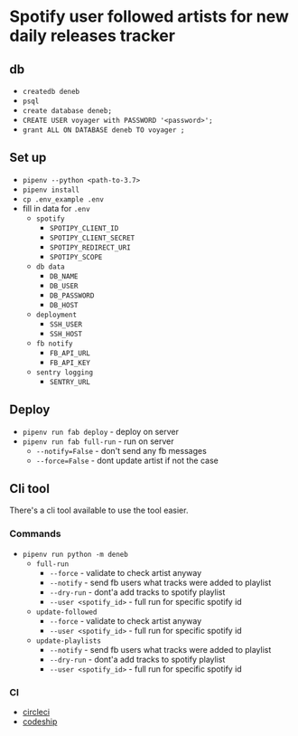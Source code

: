 # Spotify user followed artists for new daily releases tracker

## db

- `createdb deneb`
- `psql`
- `create database deneb;`
- `CREATE USER voyager with PASSWORD '<password>';`
- `grant ALL ON DATABASE deneb TO voyager ;`

## Set up

- `pipenv --python <path-to-3.7>`
- `pipenv install`
- `cp .env_example .env`
- fill in data for `.env`
  - `spotify`
    - `SPOTIPY_CLIENT_ID`
    - `SPOTIPY_CLIENT_SECRET`
    - `SPOTIPY_REDIRECT_URI`
    - `SPOTIPY_SCOPE`
  - `db data`
    - `DB_NAME`
    - `DB_USER`
    - `DB_PASSWORD`
    - `DB_HOST`
  - `deployment`
    - `SSH_USER`
    - `SSH_HOST`
  - `fb notify`
    - `FB_API_URL`
    - `FB_API_KEY`
  - `sentry logging`
    - `SENTRY_URL`

## Deploy

- `pipenv run fab deploy` - deploy on server
- `pipenv run fab full-run` - run on server
  - `--notify=False` - don't send any fb messages
  - `--force=False` - dont update artist if not the case

## Cli tool

There's a cli tool available to use the tool easier.

### Commands

- `pipenv run python -m deneb`
  - `full-run`
    - `--force` - validate to check artist anyway
    - `--notify` - send fb users what tracks were added to playlist
    - `--dry-run` - dont'a add tracks to spotify playlist
    - `--user <spotify_id>` - full run for specific spotify id
  - `update-followed`
    - `--force` - validate to check artist anyway
    - `--user <spotify_id>` - full run for specific spotify id
  - `update-playlists`
    - `--notify` - send fb users what tracks were added to playlist
    - `--dry-run` - dont'a add tracks to spotify playlist
    - `--user <spotify_id>` - full run for specific spotify id

### CI

- [circleci](https://circleci.com/bb/DTailor/deneb)
- [codeship](https://app.codeship.com/deneb)
